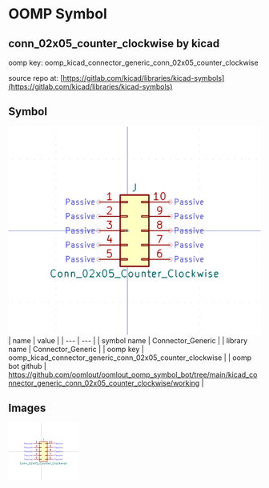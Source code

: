 # OOMP Symbol  
## conn_02x05_counter_clockwise  by kicad  
  
oomp key: oomp_kicad_connector_generic_conn_02x05_counter_clockwise  
  
source repo at: [https://gitlab.com/kicad/libraries/kicad-symbols](https://gitlab.com/kicad/libraries/kicad-symbols)  
## Symbol  
  
[![working.png](working_600.png)](working.png)  
| name | value | 
| --- | --- | 
| symbol name | Connector_Generic | 
| library name | Connector_Generic | 
| oomp key | oomp_kicad_connector_generic_conn_02x05_counter_clockwise | 
| oomp bot github | https://github.com/oomlout/oomlout_oomp_symbol_bot/tree/main/kicad_connector_generic_conn_02x05_counter_clockwise/working | 
## Images  
  
[![working.png](working_140.png)](working.png)  
